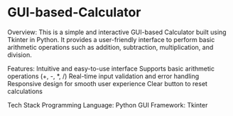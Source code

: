# GUI-based-Calculator
Overview:
This is a simple and interactive GUI-based Calculator built using Tkinter in Python. It provides a user-friendly interface to perform basic arithmetic operations such as addition, subtraction, multiplication, and division.

Features:
Intuitive and easy-to-use interface
Supports basic arithmetic operations (+, -, *, /)
Real-time input validation and error handling
Responsive design for smooth user experience
Clear button to reset calculations

Tech Stack
Programming Language: Python
GUI Framework: Tkinter
